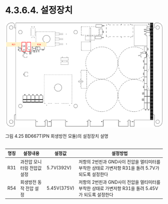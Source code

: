 ﻿# 4.3.6.4. 설정장치

![](../../../_assets/4_3_6_4_BD667T_설정장치.PNG)

그림 4.25 BD667T(PN 회생방전 모듈)의 설정장치 설명
<br><br>


<table>
<thead>
  <tr>
    <th>명칭</th>
    <th>설정내용</th>
    <th>설정값</th>
    <th>설정방법</th>
  </tr>
</thead>
<tbody>
  <tr>
    <td>R31</td>
    <td>과전압 모니터링 전압값 설정</td>
    <td>5.7V(392V)</td>
    <td>저항의 2번핀과 GND사이 전압을 멀티미터를 부착한 상태로 가변저항 R31을 돌려 5.7V가 되도록 설정한다</td>
  </tr>
  <tr>
    <td>R54</td>
    <td>회생방전 동작 전압 설정</td>
    <td>5.45V(375V)</td>
    <td>저항의 2번핀과 GND사이 전압을 멀티미터를 부착한 상태로 가변저항 R31을 돌려 5.45V가 되도록 설정한다</td>
  </tr>
</tbody>
</table>


